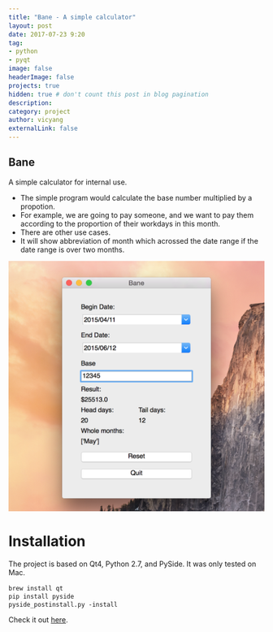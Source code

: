 ```yaml
---
title: "Bane - A simple calculator"
layout: post
date: 2017-07-23 9:20
tag:
- python
- pyqt
image: false
headerImage: false
projects: true
hidden: true # don't count this post in blog pagination
description: 
category: project
author: vicyang
externalLink: false
---
```


## Bane
A simple calculator for internal use.

*	The simple program would calculate the base number multiplied by a propotion.
*	For example, we are going to pay someone, and we want to pay them according to the proportion of their workdays in this month.
*	There are other use cases.
* 	It will show abbreviation of month which acrossed the date range if the date range is over two months.

![](https://raw.githubusercontent.com/vrootic/Bane/master/img/1.png)

# Installation
The project is based on Qt4, Python 2.7, and PySide.
It was only tested on Mac.

	brew install qt
	pip install pyside
	pyside_postinstall.py -install

Check it out [here](https://github.com/vrootic/Bane).